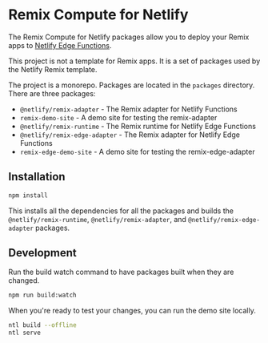 # Remix Compute for Netlify

The Remix Compute for Netlify packages allow you to deploy your Remix apps to
[Netlify Edge Functions](https://docs.netlify.com/edge-functions/overview/).

This project is not a template for Remix apps. It is a set of packages used by the Netlify Remix template.

The project is a monorepo. Packages are located in the `packages` directory. There are three packages:

- `@netlify/remix-adapter` - The Remix adapter for Netlify Functions
- `remix-demo-site` - A demo site for testing the remix-adapter
- `@netlify/remix-runtime` - The Remix runtime for Netlify Edge Functions
- `@netlify/remix-edge-adapter` - The Remix adapter for Netlify Edge Functions
- `remix-edge-demo-site` - A demo site for testing the remix-edge-adapter

## Installation

```bash
npm install
```

This installs all the dependencies for all the packages and builds the `@netlify/remix-runtime`,
`@netlify/remix-adapter`, and `@netlify/remix-edge-adapter` packages.

## Development

Run the build watch command to have packages built when they are changed.

```bash
npm run build:watch
```

When you're ready to test your changes, you can run the demo site locally.

```bash
ntl build --offline
ntl serve
```
